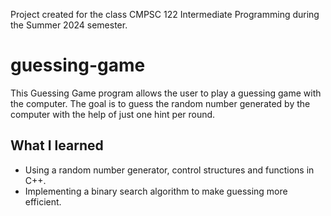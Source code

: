Project created for the class CMPSC 122 Intermediate Programming during the Summer 2024 semester.

# guessing-game
This Guessing Game program allows the user to play a guessing game with the computer. The goal is to guess the random number generated by the computer with the help of just one hint per round.

## What I learned
- Using a random number generator, control structures and functions in C++.
- Implementing a binary search algorithm to make guessing more efficient. 
